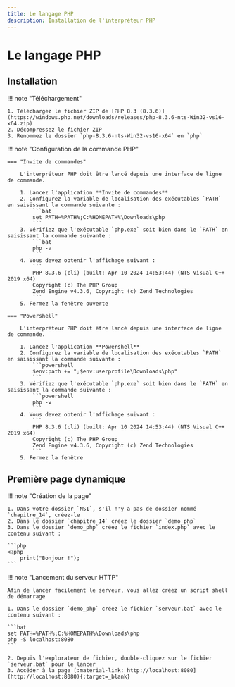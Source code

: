```yaml
---
title: Le langage PHP
description: Installation de l'interpréteur PHP
---
```


# Le langage PHP

## Installation

!!! note "Téléchargement"

    1. Téléchargez le fichier ZIP de [PHP 8.3 (8.3.6)](https://windows.php.net/downloads/releases/php-8.3.6-nts-Win32-vs16-x64.zip)
    2. Décompressez le fichier ZIP
    3. Renommez le dossier `php-8.3.6-nts-Win32-vs16-x64` en `php`

!!! note "Configuration de la commande PHP"

    === "Invite de commandes"

        L'interpréteur PHP doit être lancé depuis une interface de ligne de commande.
    
        1. Lancez l'application **Invite de commandes**
        2. Configurez la variable de localisation des exécutables `PATH` en saisissant la commande suivante :
            ```bat
            set PATH=%PATH%;C:%HOMEPATH%\Downloads\php
            ```
        3. Vérifiez que l'exécutable `php.exe` soit bien dans le `PATH` en saisissant la commande suivante :
            ```bat
            php -v
            ```
        4. Vous devez obtenir l'affichage suivant :
            ```
            PHP 8.3.6 (cli) (built: Apr 10 2024 14:53:44) (NTS Visual C++ 2019 x64)
            Copyright (c) The PHP Group
            Zend Engine v4.3.6, Copyright (c) Zend Technologies
            ```
        5. Fermez la fenêtre ouverte

    === "Powershell"

        L'interpréteur PHP doit être lancé depuis une interface de ligne de commande.

        1. Lancez l'application **Powershell**
        2. Configurez la variable de localisation des exécutables `PATH` en saisissant la commande suivante :
            ```powershell
            $env:path += ";$env:userprofile\Downloads\php"
            ```
        3. Vérifiez que l'exécutable `php.exe` soit bien dans le `PATH` en saisissant la commande suivante :
            ```powershell
            php -v
            ```
        4. Vous devez obtenir l'affichage suivant :
            ```
            PHP 8.3.6 (cli) (built: Apr 10 2024 14:53:44) (NTS Visual C++ 2019 x64)
            Copyright (c) The PHP Group
            Zend Engine v4.3.6, Copyright (c) Zend Technologies
            ```
        5. Fermez la fenêtre

## Première page dynamique

!!! note "Création de la page"

    1. Dans votre dossier `NSI`, s'il n'y a pas de dossier nommé `chapitre_14`, créez-le
    2. Dans le dossier `chapitre_14` créez le dossier `demo_php`
    3. Dans le dossier `demo_php` créez le fichier `index.php` avec le contenu suivant :

    ```php
    <?php
        print("Bonjour !");
    ```

!!! note "Lancement du serveur HTTP"

    Afin de lancer facilement le serveur, vous allez créez un script shell de démarrage

    1. Dans le dossier `demo_php` créez le fichier `serveur.bat` avec le contenu suivant :

    ```bat
    set PATH=%PATH%;C:%HOMEPATH%\Downloads\php
    php -S localhost:8080
    ```        
    
    2. Depuis l'explorateur de fichier, double-cliquez sur le fichier `serveur.bat` pour le lancer 
    3. Accéder à la page [:material-link: http://localhost:8080](http://localhost:8080){:target=_blank}